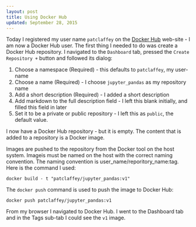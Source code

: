 ```yaml
---
layout: post
title: Using Docker Hub 
updated: September 28, 2015
---
```

Today I registered my user name `patclaffey` on the [Docker Hub](https://hub.docker.com/) web-site - I am now a Docker Hub user. 
The first thing I needed to do was create a Docker Hub repository.  I navigated to the `Dashboard` tab, pressed the `Create Repository +` button and followed its dialog:

1. Choose a namespace (Required)  -  this defaults to `patclaffey`, my user-name
2. Choose a name (Required)  - I choose `jupyter_pandas` as my repository name
3. Add a short description (Required) - I added a short description
4. Add markdown to the full description field  - I left this blank initially, and filled this field in later
5. Set it to be a private or public repository  - I left this as `public`, the default value.

I now have a Docker Hub repository - but it is empty. The content that is added to a repository is a Docker image.

Images are pushed to the repository from the Docker tool on the host system. 
Imageis must be named on the host with the correct naming convention.  The naming convention is user\_name/reporitory\_name:tag.  Here is the command I used:
```
docker build - t "patclaffey/jupyter_pandas:v1" 
```

The `docker push` command is used to push the image to Docker Hub:
```
docker push patclaffey/jupyter_pandas:v1
```

From my browser I navigated to Docker Hub.  I went to the Dashboard tab and in the Tags sub-tab I could see the `v1` image. 
